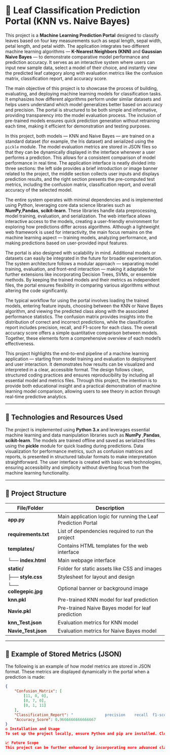 # 🌸 Leaf Classification Prediction Portal (KNN vs. Naive Bayes)

This project is a **Machine Learning Prediction Portal** designed to classify leaves based on four key measurements such as sepal length, sepal width, petal length, and petal width. The application integrates two different machine learning algorithms — **K-Nearest Neighbors (KNN)** and **Gaussian Naive Bayes** — to demonstrate comparative model performance and prediction accuracy. It serves as an interactive system where users can input new sample data, select a model of their choice, and instantly view the predicted leaf category along with evaluation metrics like the confusion matrix, classification report, and accuracy score.  

The main objective of this project is to showcase the process of building, evaluating, and deploying machine learning models for classification tasks. It emphasizes how different algorithms perform under similar datasets and helps users understand which model generalizes better based on accuracy and precision. The portal is structured to be both simple and informative, providing transparency into the model evaluation process. The inclusion of pre-trained models ensures quick prediction generation without retraining each time, making it efficient for demonstration and testing purposes.

In this project, both models — KNN and Naive Bayes — are trained on a standard dataset (for example, the Iris dataset) and serialized using the `pickle` module. The model evaluation metrics are stored in JSON files so that they can be dynamically displayed in the interface whenever a user performs a prediction. This allows for a consistent comparison of model performance in real time. The application interface is neatly divided into three sections: the left side provides a brief introduction or image banner related to the project, the middle section collects user inputs and displays prediction results, and the right section presents the pre-computed test metrics, including the confusion matrix, classification report, and overall accuracy of the selected model.

The entire system operates with minimal dependencies and is implemented using Python, leveraging core data science libraries such as **NumPy**,**Pandas**, **scikit-learn**. These libraries handle data preprocessing, model training, evaluation, and serialization. The web interface allows interactive access to the models, creating a user-friendly environment for exploring how predictions differ across algorithms. Although a lightweight web framework is used for interactivity, the main focus remains on the machine learning aspect — training models, analyzing performance, and making predictions based on user-provided input features.

The portal is also designed with scalability in mind. Additional models or datasets can easily be integrated in the future for broader experimentation. The system architecture follows a modular approach — separating model training, evaluation, and front-end interaction — making it adaptable for further extensions like incorporating Decision Trees, SVMs, or ensemble methods. By keeping the trained models and their metrics as independent files, the portal ensures flexibility in comparing various algorithms without altering the code significantly.

The typical workflow for using the portal involves loading the trained models, entering feature inputs, choosing between the KNN or Naive Bayes algorithm, and viewing the predicted class along with the associated performance statistics. The confusion matrix provides insights into the distribution of correct and incorrect predictions, while the classification report includes precision, recall, and F1-score for each class. The overall accuracy score offers a simple quantitative comparison between models. Together, these elements form a comprehensive overview of each model’s effectiveness.

This project highlights the end-to-end pipeline of a machine learning application — starting from model training and evaluation to deployment and user interaction. It demonstrates how results can be visualized and interpreted in a clear, accessible format. The design follows clean, structured coding practices and ensures reproducibility by including all essential model and metrics files. Through this project, the intention is to provide both educational insight and a practical demonstration of machine learning model comparison, allowing users to see theory in action through real-time predictive analytics.

---

## 🧩 Technologies and Resources Used

The project is implemented using **Python 3.x** and leverages essential machine learning and data manipulation libraries such as **NumPy** ,**Pandas**, **scikit-learn**. The models are trained offline and saved as serialized files using the **pickle** module for quick loading during predictions. Data visualization for performance metrics, such as confusion matrices and reports, is presented in structured tabular formats to make interpretation straightforward. The user interface is created with basic web technologies, ensuring accessibility and simplicity without diverting focus from the machine learning functionality.

---


## 📁 Project Structure

| File/Folder | Description |
|--------------|-------------|
| **app.py** | Main application logic for running the Leaf Prediction Portal |
| **requirements.txt** | List of dependencies required to run the project |
| **templates/** | Contains HTML templates for the web interface |
| └── **index.html** | Main webpage interface |
| **static/** | Folder for static assets like CSS and images |
| ├── **style.css** | Stylesheet for layout and design |
| └── **collegepic.jpg** | Optional banner or background image |
| **knn.pkl** | Pre-trained KNN model for leaf prediction |
| **Navie.pkl** | Pre-trained Naive Bayes model for leaf prediction |
| **knn_Test.json** | Evaluation metrics for KNN model |
| **Navie_Test.json** | Evaluation metrics for Naive Bayes model |


---

## 🧠 Example of Stored Metrics (JSON)

The following is an example of how model metrics are stored in JSON format. These metrics are displayed dynamically in the portal when a prediction is made:

```json
{
    "Confusion_Matrix": [
        [11, 0, 0],
        [0, 7, 0],
        [0, 1, 11]
    ],
    "Classification_Report": "              precision    recall  f1-score   support\n\n           0       1.00      1.00      1.00        11\n           1       0.88      1.00      0.93         7\n           2       1.00      0.92      0.96        12\n\n    accuracy                           0.97        30\n   macro avg       0.96      0.97      0.96        30\nweighted avg       0.97      0.97      0.97        30\n",
    "Accuracy_Score": 0.9666666666666667
}
⚙️ Installation and Usage
To set up the project locally, ensure Python and pip are installed. Clone the repository, create a virtual environment, and install the dependencies from requirements.txt. Once setup is complete, you can run the main file to start the local server and access the interactive interface through your browser. The portal will allow you to input measurements, select the desired model, and view classification results immediately. The results include not only the predicted class but also complete evaluation details for the selected model, allowing for transparent comparison and analysis.

📈 Future Scope
This project can be further enhanced by incorporating more advanced classification algorithms such as Support Vector Machines, Decision Trees, Random Forests, and Neural Networks. Visual dashboards could be added to display performance charts or allow users to upload CSV data for batch predictions. In the future, the system could also include automated model retraining using new datasets or cloud-based deployment for broader accessibility. These improvements would transform this simple prediction portal into a robust, full-scale machine learning experimentation platform.

